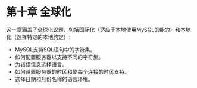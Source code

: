 # 第十章 全球化

这一章涵盖了全球化议题，包括国际化（适应于本地使用MySQL的能力）和本地化（选择特定的本地约定）:

* MySQL支持SQL语句中的字符集。
* 如何配置服务器以支持不同的字符集。
* 为错误信息选择语言。
* 如何设置服务器的时区和使每个连接的时区支持。
* 选择日期和月份名称的语言环境。
